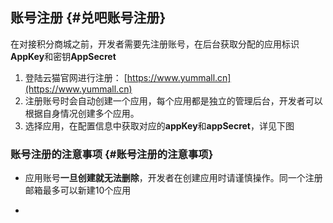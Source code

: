 ## 账号注册 {#兑吧账号注册}

在对接积分商城之前，开发者需要先注册账号，在后台获取分配的应用标识**AppKey**和密钥**AppSecret**

1. 登陆云猫官网进行注册：
   [https://www.yummall.cn](https://www.yummall.cn)
2. 注册账号时会自动创建一个应用，每个应用都是独立的管理后台，开发者可以根据自身情况创建多个应用。
3. 选择应用，在配置信息中获取对应的**appKey**和**appSecret**，详见下图

### 账号注册的注意事项 {#账号注册的注意事项}

* 应用账号**一旦创建就无法删除**，开发者在创建应用时请谨慎操作。同一个注册邮箱最多可以新建10个应用

* 


